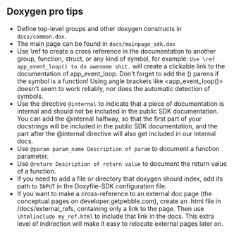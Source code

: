 Doxygen pro tips
---

- Define top-level groups and other doxygen constructs in `docs/common.dox`.
- The main page can be found in `docs/mainpage_sdk.dox`
- Use \ref to create a cross reference in the documentation to another group, function, struct, or any kind of symbol, for example: `Use \ref app_event_loop() to do awesome shit.` will create a clickable link to the documentation of app_event_loop. Don't forget to add the () parens if the symbol is a function! Using angle brackets like <app_event_loop()> doesn't seem to work reliably, nor does the automatic detection of symbols.
- Use the directive `@internal` to indicate that a piece of documentation is internal and should not be included in the public SDK documentation. You can add the @internal halfway, so that the first part of your docstrings will be included in the public SDK documentation, and the part after the @internal directive will also get included in our internal docs.
- Use `@param param_name Description of param` to document a function parameter.
- Use `@return Description of return value` to document the return value of a function.
- If you need to add a file or directory that doxygen should index, add its path to `INPUT` in the Doxyfile-SDK configuration file.
- If you want to make a cross-reference to an external doc page (the conceptual pages on developer.getpebble.com), create an .html file in /docs/external_refs, containing only a <a> link to the page. Then use `\htmlinclude my_ref.html` to include that link in the docs. This extra level of indirection will make it easy to relocate external pages later on.
